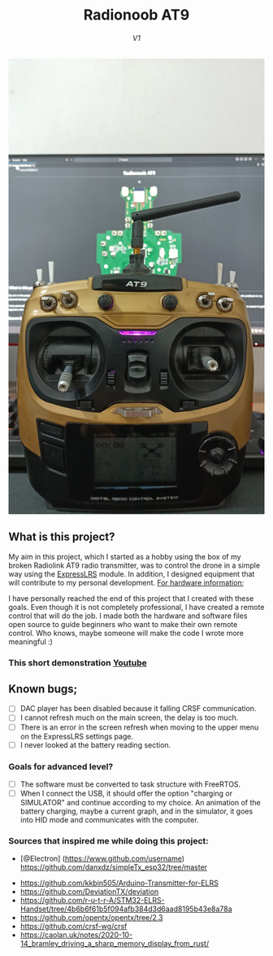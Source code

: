 <div align="center">
  <b>
   <h1>
      Radionoob AT9
   </h1>
   <h6>
     V1
   </h6>
  </b>

<img src="./Images/Transmitter/Splash.jpeg">
</div>

## What is this project?
My aim in this project, which I started as a hobby using the box of my broken Radiolink AT9 radio transmitter, was to control the drone in a simple way using the [ExpressLRS](https://github.com/ExpressLRS) module. In addition, I designed equipment that will contribute to my personal development. 
[For hardware information](Hardware.md);


I have personally reached the end of this project that I created with these goals. Even though it is not completely professional, I have created a remote control that will do the job. I made both the hardware and software files open source to guide beginners who want to make their own remote control. Who knows, maybe someone will make the code I wrote more meaningful :)

### This short demonstration [Youtube](https://youtu.be/xDq1djXwKw4)


## Known bugs;
- [ ] DAC player has been disabled because it falling CRSF communication.
- [ ] I cannot refresh much on the main screen, the delay is too much.
- [ ] There is an error in the screen refresh when moving to the upper menu on the ExpressLRS settings page.
- [ ] I never looked at the battery reading section.

### Goals for advanced level?
- [ ] The software must be converted to task structure with FreeRTOS.
- [ ] When I connect the USB, it should offer the option "charging or SIMULATOR" and continue according to my choice. An animation of the battery charging, maybe a current graph, and in the simulator, it goes into HID mode and communicates with the computer.

### Sources that inspired me while doing this project:
- [@EIectron] (https://www.github.com/username) https://github.com/danxdz/simpleTx_esp32/tree/master
* https://github.com/kkbin505/Arduino-Transmitter-for-ELRS
* https://github.com/DeviationTX/deviation
* https://github.com/r-u-t-r-A/STM32-ELRS-Handset/tree/4b6b6f61b5f094afb384d3d6aad8195b43e8a78a
* https://github.com/opentx/opentx/tree/2.3
* https://github.com/crsf-wg/crsf
* https://caolan.uk/notes/2020-10-14_bramley_driving_a_sharp_memory_display_from_rust/